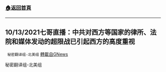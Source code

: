 ###  [:house:返回首頁](https://github.com/ourhimalayas/txt)
---


## 10/13/2021七哥直播：中共对西方等国家的律所、法院和媒体发动的超限战已引起西方的高度重视
` 秘密翻译组-北美组` [轉載自GNews](https://gnews.org/zh-hans/1594524/)

秘密翻译组-北美组

